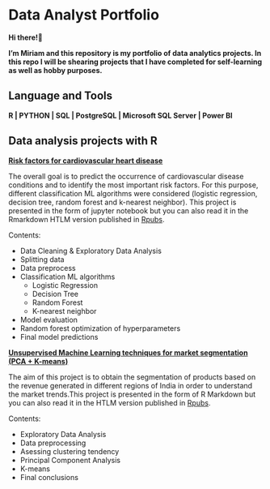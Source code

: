 # Data Analyst Portfolio
**Hi there!**:wave:

**I’m Miriam and this repository is my portfolio of data analytics projects. In this repo I will be shearing projects that I have completed for self-learning as well as hobby purposes.**

## Language and Tools
**R | PYTHON | SQL | PostgreSQL | Microsoft SQL Server | Power BI**

## Data analysis projects with R

[**Risk factors for cardiovascular heart disease**](https://github.com/MiriamCar/Portfolio/tree/main/Data%20analysis%20projects%20with%20R/Risk%20factors%20for%20cardiovascular%20heart%20disease)

The overall goal is to predict the occurrence of cardiovascular disease conditions and to identify the most important risk factors. For this purpose, different classification ML algorithms were considered (logistic regression, decision tree, random forest and k-nearest neighbor).  This project is presented in the form of jupyter notebook but you can also read it in the Rmarkdown HTLM version published in [Rpubs](https://rpubs.com/miriamc/1014551).

Contents:
+ Data Cleaning & Exploratory Data Analysis
+ Splitting data
+ Data preprocess
+ Classification ML algorithms
  - Logistic Regression
  - Decision Tree
  - Random Forest
  - K-nearest neighbor
+ Model evaluation
+ Random forest optimization of hyperparameters
+ Final model predictions

[**Unsupervised Machine Learning techniques for market segmentation (PCA + K-means)**](https://github.com/MiriamCar/Portfolio/tree/main/Market_Segmentation_India)

The aim of this project is to obtain the segmentation of products based on the revenue generated in different regions of India in order to understand the market trends.This project is presented in the form of R Markdown but you can also read it in the HTLM version published in [Rpubs](https://rpubs.com/miriamc/1019241).

Contents:
+ Exploratory Data Analysis
+ Data preprocessing
+ Asessing clustering tendency
+ Principal Component Analysis
+ K-means
+ Final conclusions
